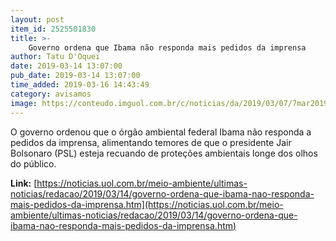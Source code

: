 ```yaml
---
layout: post
item_id: 2525501830
title: >-
    Governo ordena que Ibama não responda mais pedidos da imprensa
author: Tatu D'Oquei
date: 2019-03-14 13:07:00
pub_date: 2019-03-14 13:07:00
time_added: 2019-03-16 14:43:49
category: avisamos
image: https://conteudo.imguol.com.br/c/noticias/da/2019/03/07/7mar2019---jair-bolsonaro-participa-da-comemoracao-dos-211-anos-do-corpo-de-fuzileiros-naval-da-marinha-brasileira-na-fortaleza-de-sao-jose-da-ilha-das-cobras-no-centro-do-rio-de-janeiro-1551969689964_v2_750x421.jpg
---
```


O governo ordenou que o órgão ambiental federal Ibama não responda a pedidos da imprensa, alimentando temores de que o presidente Jair Bolsonaro (PSL) esteja recuando de proteções ambientais longe dos olhos do público.

**Link:** [https://noticias.uol.com.br/meio-ambiente/ultimas-noticias/redacao/2019/03/14/governo-ordena-que-ibama-nao-responda-mais-pedidos-da-imprensa.htm](https://noticias.uol.com.br/meio-ambiente/ultimas-noticias/redacao/2019/03/14/governo-ordena-que-ibama-nao-responda-mais-pedidos-da-imprensa.htm)

